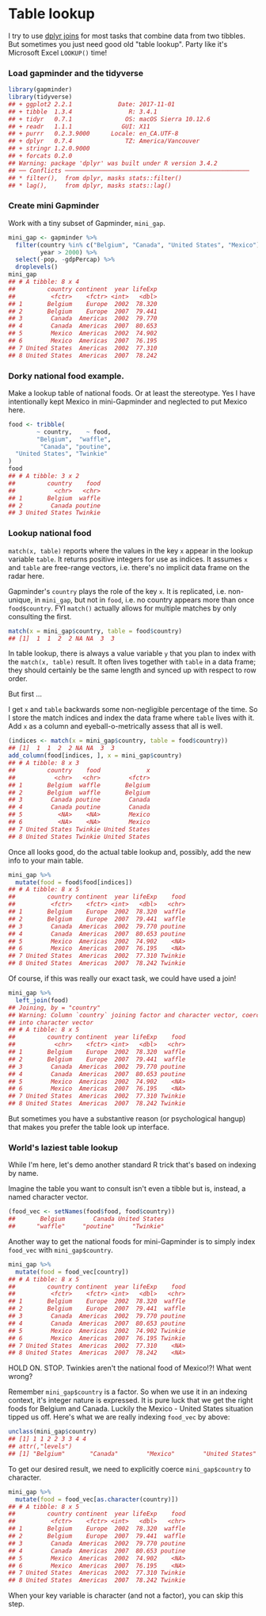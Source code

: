 # Table lookup



I try to use [dplyr joins](bit001_dplyr-cheatsheet.html) for most tasks that combine data from two tibbles. But sometimes you just need good old "table lookup". Party like it's Microsoft Excel `LOOKUP()` time!

### Load gapminder and the tidyverse


```r
library(gapminder)
library(tidyverse)
## + ggplot2 2.2.1             Date: 2017-11-01
## + tibble  1.3.4                R: 3.4.1
## + tidyr   0.7.1               OS: macOS Sierra 10.12.6
## + readr   1.1.1              GUI: X11
## + purrr   0.2.3.9000      Locale: en_CA.UTF-8
## + dplyr   0.7.4               TZ: America/Vancouver
## + stringr 1.2.0.9000      
## + forcats 0.2.0
## Warning: package 'dplyr' was built under R version 3.4.2
## ── Conflicts ────────────────────────────────────────────────────
## * filter(),  from dplyr, masks stats::filter()
## * lag(),     from dplyr, masks stats::lag()
```

### Create mini Gapminder

Work with a tiny subset of Gapminder, `mini_gap`.


```r
mini_gap <- gapminder %>% 
  filter(country %in% c("Belgium", "Canada", "United States", "Mexico"),
         year > 2000) %>% 
  select(-pop, -gdpPercap) %>% 
  droplevels()
mini_gap
## # A tibble: 8 x 4
##         country continent  year lifeExp
##          <fctr>    <fctr> <int>   <dbl>
## 1       Belgium    Europe  2002  78.320
## 2       Belgium    Europe  2007  79.441
## 3        Canada  Americas  2002  79.770
## 4        Canada  Americas  2007  80.653
## 5        Mexico  Americas  2002  74.902
## 6        Mexico  Americas  2007  76.195
## 7 United States  Americas  2002  77.310
## 8 United States  Americas  2007  78.242
```

### Dorky national food example.

Make a lookup table of national foods. Or at least the stereotype. Yes I have intentionally kept Mexico in mini-Gapminder and neglected to put Mexico here.


```r
food <- tribble(
        ~ country,    ~ food,
        "Belgium",  "waffle",
         "Canada", "poutine",
  "United States", "Twinkie"
)
food
## # A tibble: 3 x 2
##         country    food
##           <chr>   <chr>
## 1       Belgium  waffle
## 2        Canada poutine
## 3 United States Twinkie
```

### Lookup national food

`match(x, table)` reports where the values in the key `x` appear in the lookup variable `table`. It returns positive integers for use as indices. It assumes `x` and `table` are free-range vectors, i.e. there's no implicit data frame on the radar here.

Gapminder's `country` plays the role of the key `x`. It is replicated, i.e. non-unique, in `mini_gap`, but not in `food`, i.e. no country appears more than once `food$country`. FYI `match()` actually allows for multiple matches by only consulting the first.


```r
match(x = mini_gap$country, table = food$country)
## [1]  1  1  2  2 NA NA  3  3
```

In table lookup, there is always a value variable `y` that you plan to index with the `match(x, table)` result.  It often lives together with `table` in a data frame; they should certainly be the same length and synced up with respect to row order.

But first ...

I get `x` and `table` backwards some non-negligible percentage of the time. So I store the match indices and index the data frame where `table` lives with it. Add `x` as a column and eyeball-o-metrically assess that all is well.


```r
(indices <- match(x = mini_gap$country, table = food$country))
## [1]  1  1  2  2 NA NA  3  3
add_column(food[indices, ], x = mini_gap$country)
## # A tibble: 8 x 3
##         country    food             x
##           <chr>   <chr>        <fctr>
## 1       Belgium  waffle       Belgium
## 2       Belgium  waffle       Belgium
## 3        Canada poutine        Canada
## 4        Canada poutine        Canada
## 5          <NA>    <NA>        Mexico
## 6          <NA>    <NA>        Mexico
## 7 United States Twinkie United States
## 8 United States Twinkie United States
```

Once all looks good, do the actual table lookup and, possibly, add the new info to your main table.


```r
mini_gap %>% 
  mutate(food = food$food[indices])
## # A tibble: 8 x 5
##         country continent  year lifeExp    food
##          <fctr>    <fctr> <int>   <dbl>   <chr>
## 1       Belgium    Europe  2002  78.320  waffle
## 2       Belgium    Europe  2007  79.441  waffle
## 3        Canada  Americas  2002  79.770 poutine
## 4        Canada  Americas  2007  80.653 poutine
## 5        Mexico  Americas  2002  74.902    <NA>
## 6        Mexico  Americas  2007  76.195    <NA>
## 7 United States  Americas  2002  77.310 Twinkie
## 8 United States  Americas  2007  78.242 Twinkie
```

Of course, if this was really our exact task, we could have used a join!


```r
mini_gap %>% 
  left_join(food)
## Joining, by = "country"
## Warning: Column `country` joining factor and character vector, coercing
## into character vector
## # A tibble: 8 x 5
##         country continent  year lifeExp    food
##           <chr>    <fctr> <int>   <dbl>   <chr>
## 1       Belgium    Europe  2002  78.320  waffle
## 2       Belgium    Europe  2007  79.441  waffle
## 3        Canada  Americas  2002  79.770 poutine
## 4        Canada  Americas  2007  80.653 poutine
## 5        Mexico  Americas  2002  74.902    <NA>
## 6        Mexico  Americas  2007  76.195    <NA>
## 7 United States  Americas  2002  77.310 Twinkie
## 8 United States  Americas  2007  78.242 Twinkie
```

But sometimes you have a substantive reason (or psychological hangup) that makes you prefer the table look up interface.

### World's laziest table lookup

While I'm here, let's demo another standard R trick that's based on indexing by name.

Imagine the table you want to consult isn't even a tibble but is, instead, a named character vector.


```r
(food_vec <- setNames(food$food, food$country))
##       Belgium        Canada United States 
##      "waffle"     "poutine"     "Twinkie"
```

Another way to get the national foods for mini-Gapminder is to simply index `food_vec` with `mini_gap$country`.


```r
mini_gap %>% 
  mutate(food = food_vec[country])
## # A tibble: 8 x 5
##         country continent  year lifeExp    food
##          <fctr>    <fctr> <int>   <dbl>   <chr>
## 1       Belgium    Europe  2002  78.320  waffle
## 2       Belgium    Europe  2007  79.441  waffle
## 3        Canada  Americas  2002  79.770 poutine
## 4        Canada  Americas  2007  80.653 poutine
## 5        Mexico  Americas  2002  74.902 Twinkie
## 6        Mexico  Americas  2007  76.195 Twinkie
## 7 United States  Americas  2002  77.310    <NA>
## 8 United States  Americas  2007  78.242    <NA>
```

HOLD ON. STOP. Twinkies aren't the national food of Mexico!?! What went wrong?

Remember `mini_gap$country` is a factor. So when we use it in an indexing context, it's integer nature is expressed. It is pure luck that we get the right foods for Belgium and Canada. Luckily the Mexico - United States situation tipped us off. Here's what we are really indexing `food_vec` by above:


```r
unclass(mini_gap$country)
## [1] 1 1 2 2 3 3 4 4
## attr(,"levels")
## [1] "Belgium"       "Canada"        "Mexico"        "United States"
```

To get our desired result, we need to explicitly coerce `mini_gap$country` to character.


```r
mini_gap %>% 
  mutate(food = food_vec[as.character(country)])
## # A tibble: 8 x 5
##         country continent  year lifeExp    food
##          <fctr>    <fctr> <int>   <dbl>   <chr>
## 1       Belgium    Europe  2002  78.320  waffle
## 2       Belgium    Europe  2007  79.441  waffle
## 3        Canada  Americas  2002  79.770 poutine
## 4        Canada  Americas  2007  80.653 poutine
## 5        Mexico  Americas  2002  74.902    <NA>
## 6        Mexico  Americas  2007  76.195    <NA>
## 7 United States  Americas  2002  77.310 Twinkie
## 8 United States  Americas  2007  78.242 Twinkie
```

When your key variable is character (and not a factor), you can skip this step.
